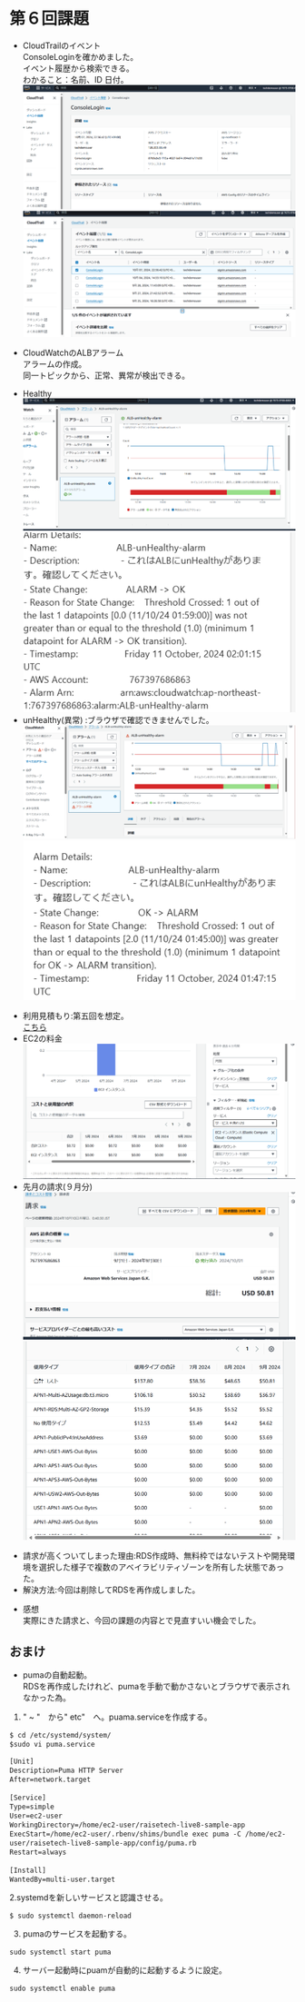 # 第６回課題  
  
- CloudTrailのイベント  
ConsoleLoginを確かめました。  
イベント履歴から検索できる。  
わかること：名前、ID 日付。  
![login](images/第６回イベントログイン.png)  
![イベント](images/第６回イベント.png)  
  
- CloudWatchのALBアラーム  
アラームの作成。  
同一トピックから、正常、異常が検出できる。  
* Healthy
![正常](images/第６回正常.png)  
![正常メール](images/第６回正常メール.png)  
* unHealthy(異常) :ブラウザで確認できませんでした。
![異常](images/第６回異常.png)  
![異常メール](images/第６回異常メール.png)  
  
- 利用見積もり:第五回を想定。  
[こちら](https://calculator.aws/#/estimate?id=fce50a32bfdca23fc90674baac34e96b42dc24c1)  
- EC2の料金  
![free](images/第６回EC2.png)  
- 先月の請求(９月分)  
![９月](images/第６回０９月.png)  
![コスト](images/第６回コスト表.png)  
* 請求が高くついてしまった理由:RDS作成時、無料枠ではないテストや開発環境を選択した様子で複数のアベイラビリティゾーンを所有した状態であった。  
* 解決方法:今回は削除してRDSを再作成しました。  
  
- 感想  
実際にきた請求と、今回の課題の内容とで見直すいい機会でした。  
  
  
  
## おまけ  
* pumaの自動起動。  
RDSを再作成したけれど、pumaを手動で動かさないとブラウザで表示されなかった為。  
  
1. " ~ "　から" etc"　へ。puama.serviceを作成する。  
````
$ cd /etc/systemd/system/
$sudo vi puma.service

````
````
[Unit]
Description=Puma HTTP Server
After=network.target

[Service]
Type=simple
User=ec2-user
WorkingDirectory=/home/ec2-user/raisetech-live8-sample-app
ExecStart=/home/ec2-user/.rbenv/shims/bundle exec puma -C /home/ec2-user/raisetech-live8-sample-app/config/puma.rb
Restart=always

[Install]
WantedBy=multi-user.target

````
2.systemdを新しいサービスと認識させる。  

````
$ sudo systemctl daemon-reload

````
3. pumaのサービスを起動する。  

````
sudo systemctl start puma

````
4. サーバー起動時にpuamが自動的に起動するように設定。  

````
sudo systemctl enable puma

````
  

  


